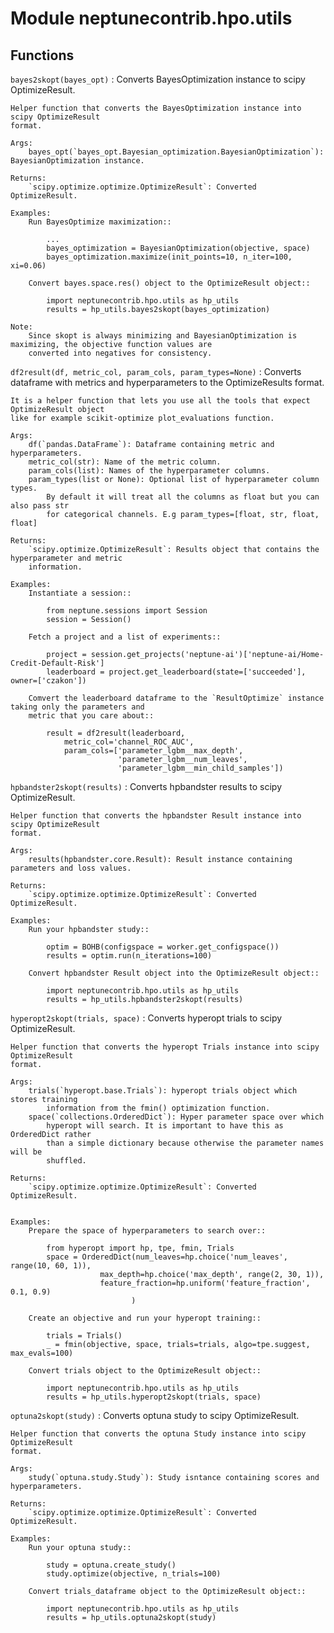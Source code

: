 Module neptunecontrib.hpo.utils
===============================

Functions
---------

    
`bayes2skopt(bayes_opt)`
:   Converts BayesOptimization instance to scipy OptimizeResult.
    
    Helper function that converts the BayesOptimization instance into scipy OptimizeResult
    format.
    
    Args:
        bayes_opt(`bayes_opt.Bayesian_optimization.BayesianOptimization`): BayesianOptimization instance.
    
    Returns:
        `scipy.optimize.optimize.OptimizeResult`: Converted OptimizeResult.
    
    Examples:
        Run BayesOptimize maximization::
    
            ...
            bayes_optimization = BayesianOptimization(objective, space)
            bayes_optimization.maximize(init_points=10, n_iter=100, xi=0.06)
    
        Convert bayes.space.res() object to the OptimizeResult object::
    
            import neptunecontrib.hpo.utils as hp_utils
            results = hp_utils.bayes2skopt(bayes_optimization)
    
    Note:
        Since skopt is always minimizing and BayesianOptimization is maximizing, the objective function values are
        converted into negatives for consistency.

    
`df2result(df, metric_col, param_cols, param_types=None)`
:   Converts dataframe with metrics and hyperparameters to the OptimizeResults format.
    
    It is a helper function that lets you use all the tools that expect OptimizeResult object
    like for example scikit-optimize plot_evaluations function.
    
    Args:
        df(`pandas.DataFrame`): Dataframe containing metric and hyperparameters.
        metric_col(str): Name of the metric column.
        param_cols(list): Names of the hyperparameter columns.
        param_types(list or None): Optional list of hyperparameter column types.
            By default it will treat all the columns as float but you can also pass str
            for categorical channels. E.g param_types=[float, str, float, float]
    
    Returns:
        `scipy.optimize.OptimizeResult`: Results object that contains the hyperparameter and metric
        information.
    
    Examples:
        Instantiate a session::
    
            from neptune.sessions import Session
            session = Session()
    
        Fetch a project and a list of experiments::
    
            project = session.get_projects('neptune-ai')['neptune-ai/Home-Credit-Default-Risk']
            leaderboard = project.get_leaderboard(state=['succeeded'], owner=['czakon'])
    
        Comvert the leaderboard dataframe to the `ResultOptimize` instance taking only the parameters and
        metric that you care about::
    
            result = df2result(leaderboard,
                metric_col='channel_ROC_AUC',
                param_cols=['parameter_lgbm__max_depth',
                            'parameter_lgbm__num_leaves',
                            'parameter_lgbm__min_child_samples'])

    
`hpbandster2skopt(results)`
:   Converts hpbandster results to scipy OptimizeResult.
    
    Helper function that converts the hpbandster Result instance into scipy OptimizeResult
    format.
    
    Args:
        results(hpbandster.core.Result): Result instance containing parameters and loss values.
    
    Returns:
        `scipy.optimize.optimize.OptimizeResult`: Converted OptimizeResult.
    
    Examples:
        Run your hpbandster study::
    
            optim = BOHB(configspace = worker.get_configspace())
            results = optim.run(n_iterations=100)
    
        Convert hpbandster Result object into the OptimizeResult object::
    
            import neptunecontrib.hpo.utils as hp_utils
            results = hp_utils.hpbandster2skopt(results)

    
`hyperopt2skopt(trials, space)`
:   Converts hyperopt trials to scipy OptimizeResult.
    
    Helper function that converts the hyperopt Trials instance into scipy OptimizeResult
    format.
    
    Args:
        trials(`hyperopt.base.Trials`): hyperopt trials object which stores training
            information from the fmin() optimization function.
        space(`collections.OrderedDict`): Hyper parameter space over which
            hyperopt will search. It is important to have this as OrderedDict rather
            than a simple dictionary because otherwise the parameter names will be
            shuffled.
    
    Returns:
        `scipy.optimize.optimize.OptimizeResult`: Converted OptimizeResult.
    
    
    Examples:
        Prepare the space of hyperparameters to search over::
    
            from hyperopt import hp, tpe, fmin, Trials
            space = OrderedDict(num_leaves=hp.choice('num_leaves', range(10, 60, 1)),
                        max_depth=hp.choice('max_depth', range(2, 30, 1)),
                        feature_fraction=hp.uniform('feature_fraction', 0.1, 0.9)
                               )
    
        Create an objective and run your hyperopt training::
    
            trials = Trials()
            _ = fmin(objective, space, trials=trials, algo=tpe.suggest, max_evals=100)
    
        Convert trials object to the OptimizeResult object::
    
            import neptunecontrib.hpo.utils as hp_utils
            results = hp_utils.hyperopt2skopt(trials, space)

    
`optuna2skopt(study)`
:   Converts optuna study to scipy OptimizeResult.
    
    Helper function that converts the optuna Study instance into scipy OptimizeResult
    format.
    
    Args:
        study(`optuna.study.Study`): Study isntance containing scores and hyperparameters.
    
    Returns:
        `scipy.optimize.optimize.OptimizeResult`: Converted OptimizeResult.
    
    Examples:
        Run your optuna study::
    
            study = optuna.create_study()
            study.optimize(objective, n_trials=100)
    
        Convert trials_dataframe object to the OptimizeResult object::
    
            import neptunecontrib.hpo.utils as hp_utils
            results = hp_utils.optuna2skopt(study)